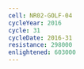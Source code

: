 ```yaml
---
cell: NR02-GOLF-04
cycleYear: 2016
cycle: 31
cycleDate: 2016-31
resistance: 298000
enlightened: 603000 
---
```

      